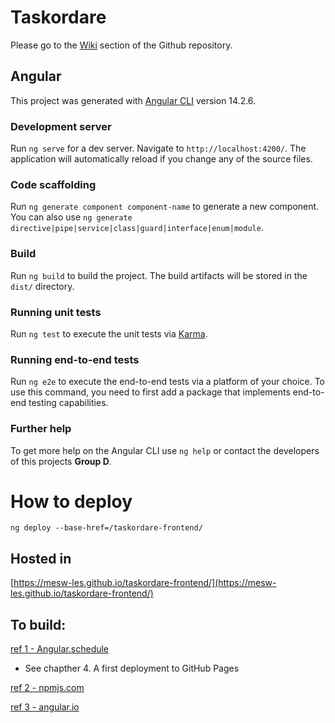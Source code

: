 # Taskordare

Please go to the [Wiki](https://github.com/MESW-LES/taskordare/wiki) section of the Github repository.


## Angular

This project was generated with [Angular CLI](https://github.com/angular/angular-cli) version 14.2.6.

### Development server

Run `ng serve` for a dev server. Navigate to `http://localhost:4200/`. The application will automatically reload if you change any of the source files.

### Code scaffolding

Run `ng generate component component-name` to generate a new component. You can also use `ng generate directive|pipe|service|class|guard|interface|enum|module`.

### Build

Run `ng build` to build the project. The build artifacts will be stored in the `dist/` directory.

### Running unit tests

Run `ng test` to execute the unit tests via [Karma](https://karma-runner.github.io).

### Running end-to-end tests

Run `ng e2e` to execute the end-to-end tests via a platform of your choice. To use this command, you need to first add a package that implements end-to-end testing capabilities.

### Further help

To get more help on the Angular CLI use `ng help` or contact the developers of this projects **Group D**.

# How to deploy

```
ng deploy --base-href=/taskordare-frontend/
```

## Hosted in

[](https://<username>.github.io/<repositoryname>/)

[https://mesw-les.github.io/taskordare-frontend/](https://mesw-les.github.io/taskordare-frontend/)

## To build: 

[ref 1 - Angular.schedule](https://angular.schule/blog/2020-01-everything-github)
- See chapther 4. A first deployment to GitHub Pages

[ref 2 - npmjs.com](https://www.npmjs.com/package/angular-cli-ghpages)

[ref 3 - angular.io](https://angular.io/guide/deployment)
